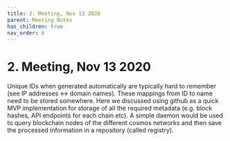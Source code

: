 ```yaml
---
title: 2. Meeting, Nov 13 2020
parent: Meeting Notes
has_children: true
nav_order: 6
---
```


# 2. Meeting, Nov 13 2020

Unique IDs when generated automatically are typically hard to remember (see IP addresses <-> domain names).
These mappings from ID to name need to be stored somewhere. Here we discussed using github as a quick MVP implementation for storage of all the required metadata (e.g. block hashes, API endpoints for each chain etc). A simple daemon would be used to query blockchain nodes of the different cosmos networks and then save the processed information in a repository (called registry).
